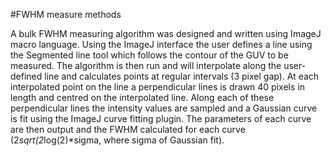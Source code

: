 #FWHM measure methods

A bulk FWHM measuring algorithm was designed and written using ImageJ macro language. Using the ImageJ interface the user defines a line using the Segmented line tool which follows the contour of the GUV to be measured. The algorithm is then run and will interpolate along the user-defined line and calculates points at regular intervals (3 pixel gap). At each interpolated point on the line a perpendicular lines is drawn 40 pixels in length and centred on the interpolated line. Along each of these perpendicular lines the intensity values are sampled and a Gaussian curve is fit using the ImageJ curve fitting plugin. The parameters of each curve are then output and the FWHM calculated for each curve (2*sqrt(2*log(2)*sigma, where sigma of Gaussian fit).